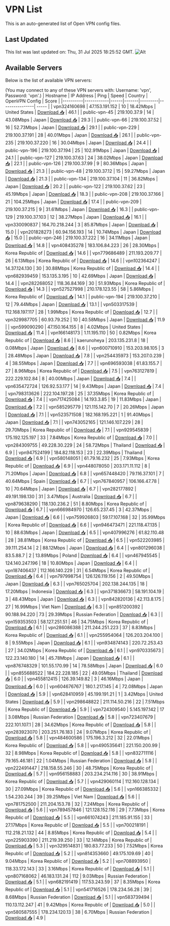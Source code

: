 # VPN List

This is an auto-generated list of Open VPN config files.

## Last Updated

This list was last updated on: Thu, 31 Jul 2025 18:25:52 GMT.
![Alt](https://repobeats.axiom.co/api/embed/186b98318ef1479477931607c1ad7d823f12451f.svg "Repobeats analytics image")

## Available Servers

Below is the list of available VPN servers:

(You may connect to any of these VPN servers with: Username: 'vpn', Password: 'vpn'.)
| Hostname | IP Address | Ping | Speed | Country | OpenVPN Config | Score |
|----------|------------|------|-------|---------|----------------| ----- |
| vpn324160698 | 47.153.191.152 | 10 | 18.42Mbps | United States | [Download 📥](./configs/server_0_US.ovpn) | 46.1 |
| public-vpn-45 | 219.100.37.9 | 14 | 43.08Mbps | Japan | [Download 📥](./configs/server_1_JP.ovpn) | 29.3 |
| public-vpn-66 | 219.100.37.52 | 16 | 52.73Mbps | Japan | [Download 📥](./configs/server_2_JP.ovpn) | 29.1 |
| public-vpn-229 | 219.100.37.191 | 28 | 40.01Mbps | Japan | [Download 📥](./configs/server_3_JP.ovpn) | 26.1 |
| public-vpn-235 | 219.100.37.220 | 16 | 30.04Mbps | Japan | [Download 📥](./configs/server_4_JP.ovpn) | 24.4 |
| public-vpn-196 | 219.100.37.194 | 25 | 102.91Mbps | Japan | [Download 📥](./configs/server_5_JP.ovpn) | 24.1 |
| public-vpn-127 | 219.100.37.63 | 24 | 38.02Mbps | Japan | [Download 📥](./configs/server_6_JP.ovpn) | 22.1 |
| public-vpn-126 | 219.100.37.99 | 9 | 80.36Mbps | Japan | [Download 📥](./configs/server_7_JP.ovpn) | 21.3 |
| public-vpn-48 | 219.100.37.12 | 15 | 59.27Mbps | Japan | [Download 📥](./configs/server_8_JP.ovpn) | 21.3 |
| public-vpn-134 | 219.100.37.104 | 11 | 36.82Mbps | Japan | [Download 📥](./configs/server_9_JP.ovpn) | 20.2 |
| public-vpn-122 | 219.100.37.62 | 23 | 45.19Mbps | Japan | [Download 📥](./configs/server_10_JP.ovpn) | 18.3 |
| public-vpn-208 | 219.100.37.166 | 21 | 104.25Mbps | Japan | [Download 📥](./configs/server_11_JP.ovpn) | 17.4 |
| public-vpn-209 | 219.100.37.215 | 9 | 31.61Mbps | Japan | [Download 📥](./configs/server_12_JP.ovpn) | 16.3 |
| public-vpn-129 | 219.100.37.103 | 12 | 38.27Mbps | Japan | [Download 📥](./configs/server_13_JP.ovpn) | 16.1 |
| vpn330090837 | 164.70.218.244 | 3 | 85.87Mbps | Japan | [Download 📥](./configs/server_14_JP.ovpn) | 15.0 |
| vpn201828273 | 60.94.156.193 | 14 | 10.74Mbps | Japan | [Download 📥](./configs/server_15_JP.ovpn) | 15.0 |
| public-vpn-246 | 219.100.37.222 | 16 | 34.11Mbps | Japan | [Download 📥](./configs/server_16_JP.ovpn) | 14.8 |
| vpn408435278 | 183.106.84.223 | 26 | 28.30Mbps | Korea Republic of | [Download 📥](./configs/server_17_KR.ovpn) | 14.6 |
| vpn779686489 | 211.193.209.77 | 26 | 6.13Mbps | Korea Republic of | [Download 📥](./configs/server_18_KR.ovpn) | 14.6 |
| vpn102364247 | 14.37.124.130 | 30 | 30.88Mbps | Korea Republic of | [Download 📥](./configs/server_19_KR.ovpn) | 14.4 |
| vpn682939459 | 153.135.3.195 | 10 | 42.69Mbps | Japan | [Download 📥](./configs/server_20_JP.ovpn) | 14.4 |
| vpn282268052 | 118.36.84.169 | 30 | 51.93Mbps | Korea Republic of | [Download 📥](./configs/server_21_KR.ovpn) | 14.3 |
| vpn527527998 | 210.178.123.55 | 58 | 5.86Mbps | Korea Republic of | [Download 📥](./configs/server_22_KR.ovpn) | 14.1 |
| public-vpn-194 | 219.100.37.210 | 12 | 79.44Mbps | Japan | [Download 📥](./configs/server_23_JP.ovpn) | 13.1 |
| vpn503317539 | 112.168.197.117 | 28 | 1.99Mbps | Korea Republic of | [Download 📥](./configs/server_24_KR.ovpn) | 12.7 |
| vpn329987705 | 60.93.79.252 | 10 | 40.58Mbps | Japan | [Download 📥](./configs/server_25_JP.ovpn) | 11.9 |
| vpn599090290 | 47.150.164.155 | 8 | 4.02Mbps | United States | [Download 📥](./configs/server_26_US.ovpn) | 11.4 |
| vpn166148173 | 1.11.195.110 | 50 | 0.82Mbps | Korea Republic of | [Download 📥](./configs/server_27_KR.ovpn) | 8.6 |
| kaerunoheya | 203.135.231.8 | 18 | 0.08Mbps | Japan | [Download 📥](./configs/server_28_JP.ovpn) | 8.6 |
| vpn600710910 | 153.203.98.105 | 3 | 28.48Mbps | Japan | [Download 📥](./configs/server_29_JP.ovpn) | 7.8 |
| vpn254435973 | 153.207.0.239 | 4 | 38.55Mbps | Japan | [Download 📥](./configs/server_30_JP.ovpn) | 7.7 |
| vpn696593038 | 61.83.155.7 | 27 | 8.96Mbps | Korea Republic of | [Download 📥](./configs/server_31_KR.ovpn) | 7.5 |
| vpn763127819 | 222.229.102.84 | 8 | 40.00Mbps | Japan | [Download 📥](./configs/server_32_JP.ovpn) | 7.4 |
| vpn635472724 | 126.92.53.177 | 14 | 9.43Mbps | Japan | [Download 📥](./configs/server_33_JP.ovpn) | 7.4 |
| vpn798313626 | 222.104.197.28 | 25 | 37.35Mbps | Korea Republic of | [Download 📥](./configs/server_34_KR.ovpn) | 7.4 |
| vpn717425084 | 14.193.3.85 | 19 | 11.83Mbps | Japan | [Download 📥](./configs/server_35_JP.ovpn) | 7.2 |
| vpn585295779 | 121.115.142.70 | 7 | 20.26Mbps | Japan | [Download 📥](./configs/server_36_JP.ovpn) | 7.1 |
| vpn523571508 | 182.168.195.221 | 1 | 91.40Mbps | Japan | [Download 📥](./configs/server_37_JP.ovpn) | 7.1 |
| vpn743052165 | 121.146.107.229 | 28 | 29.70Mbps | Korea Republic of | [Download 📥](./configs/server_38_KR.ovpn) | 7.1 |
| vpn929545839 | 175.192.125.197 | 33 | 7.84Mbps | Korea Republic of | [Download 📥](./configs/server_39_KR.ovpn) | 7.0 |
| vpn284309755 | 49.228.30.229 | 24 | 58.72Mbps | Thailand | [Download 📥](./configs/server_40_TH.ovpn) | 6.9 |
| vpn947524199 | 184.82.118.153 | 23 | 22.39Mbps | Thailand | [Download 📥](./configs/server_41_TH.ovpn) | 6.9 |
| vpn580148051 | 61.79.16.232 | 25 | 7.93Mbps | Korea Republic of | [Download 📥](./configs/server_42_KR.ovpn) | 6.9 |
| vpn448078050 | 203.171.11.112 | 8 | 71.20Mbps | Japan | [Download 📥](./configs/server_43_JP.ovpn) | 6.8 |
| vpn657448420 | 79.116.37.101 | 7 | 40.64Mbps | Spain | [Download 📥](./configs/server_44_ES.ovpn) | 6.7 |
| vpn767840957 | 106.166.47.78 | 10 | 70.64Mbps | Japan | [Download 📥](./configs/server_45_JP.ovpn) | 6.7 |
| vpn282177892 | 49.191.198.130 | 31 | 3.47Mbps | Australia | [Download 📥](./configs/server_46_AU.ovpn) | 6.7 |
| vpn879638290 | 118.130.236.2 | 51 | 8.80Mbps | Korea Republic of | [Download 📥](./configs/server_47_KR.ovpn) | 6.7 |
| vpn666984970 | 126.65.237.45 | 3 | 42.37Mbps | Japan | [Download 📥](./configs/server_48_JP.ovpn) | 6.6 |
| vpn759926803 | 59.17.107.168 | 32 | 35.99Mbps | Korea Republic of | [Download 📥](./configs/server_49_KR.ovpn) | 6.6 |
| vpn946473471 | 221.118.47.135 | 10 | 88.63Mbps | Japan | [Download 📥](./configs/server_50_JP.ovpn) | 6.5 |
| vpn407996276 | 61.82.110.48 | 28 | 38.81Mbps | Korea Republic of | [Download 📥](./configs/server_51_KR.ovpn) | 6.5 |
| vpn522203985 | 39.111.254.14 | 2 | 88.12Mbps | Japan | [Download 📥](./configs/server_52_JP.ovpn) | 6.4 |
| vpn801296038 | 83.5.88.7 | 2 | 13.89Mbps | Poland | [Download 📥](./configs/server_53_PL.ovpn) | 6.4 |
| vpn467945545 | 124.140.247.196 | 18 | 10.80Mbps | Japan | [Download 📥](./configs/server_54_JP.ovpn) | 6.4 |
| vpn187406437 | 112.166.140.229 | 31 | 6.54Mbps | Korea Republic of | [Download 📥](./configs/server_55_KR.ovpn) | 6.4 |
| vpn797998754 | 126.126.119.156 | 2 | 49.50Mbps | Japan | [Download 📥](./configs/server_56_JP.ovpn) | 6.3 |
| vpn765025704 | 202.138.244.135 | 18 | 17.20Mbps | Indonesia | [Download 📥](./configs/server_57_ID.ovpn) | 6.3 |
| vpn371836673 | 58.191.104.19 | 3 | 48.43Mbps | Japan | [Download 📥](./configs/server_58_JP.ovpn) | 6.3 |
| vpn842820136 | 42.113.8.175 | 27 | 16.99Mbps | Viet Nam | [Download 📥](./configs/server_59_VN.ovpn) | 6.3 |
| vpn851200392 | 90.188.94.220 | 73 | 29.39Mbps | Russian Federation | [Download 📥](./configs/server_60_RU.ovpn) | 6.3 |
| vpn159353503 | 58.127.251.51 | 46 | 34.75Mbps | Korea Republic of | [Download 📥](./configs/server_61_KR.ovpn) | 6.1 |
| vpn286086388 | 211.244.251.223 | 37 | 8.83Mbps | Korea Republic of | [Download 📥](./configs/server_62_KR.ovpn) | 6.1 |
| vpn255954064 | 126.203.204.100 | 8 | 9.55Mbps | Japan | [Download 📥](./configs/server_63_JP.ovpn) | 6.1 |
| vpn934874143 | 220.72.253.43 | 27 | 34.02Mbps | Korea Republic of | [Download 📥](./configs/server_64_KR.ovpn) | 6.1 |
| vpn970335673 | 122.23.140.180 | 14 | 45.78Mbps | Japan | [Download 📥](./configs/server_65_JP.ovpn) | 6.1 |
| vpn876748329 | 101.55.170.99 | 14 | 78.58Mbps | Japan | [Download 📥](./configs/server_66_JP.ovpn) | 6.0 |
| vpn855688522 | 184.22.228.185 | 22 | 49.05Mbps | Thailand | [Download 📥](./configs/server_67_TH.ovpn) | 6.0 |
| vpn455812415 | 126.39.149.82 | 3 | 46.16Mbps | Japan | [Download 📥](./configs/server_68_JP.ovpn) | 6.0 |
| vpn604676767 | 180.1.217.145 | 4 | 72.08Mbps | Japan | [Download 📥](./configs/server_69_JP.ovpn) | 5.9 |
| vpn628410959 | 45.199.191.21 | 1 | 3.42Mbps | United States | [Download 📥](./configs/server_70_US.ovpn) | 5.9 |
| vpn298648822 | 211.114.50.216 | 22 | 7.51Mbps | Korea Republic of | [Download 📥](./configs/server_71_KR.ovpn) | 5.9 |
| vpn724309540 | 5.145.197.142 | 17 | 3.08Mbps | Russian Federation | [Download 📥](./configs/server_72_RU.ovpn) | 5.8 |
| vpn723407679 | 222.101.107.1 | 28 | 34.62Mbps | Korea Republic of | [Download 📥](./configs/server_73_KR.ovpn) | 5.8 |
| vpn283923070 | 203.251.76.183 | 24 | 9.07Mbps | Korea Republic of | [Download 📥](./configs/server_74_KR.ovpn) | 5.8 |
| vpn484600586 | 175.196.3.212 | 32 | 22.01Mbps | Korea Republic of | [Download 📥](./configs/server_75_KR.ovpn) | 5.8 |
| vpn490535641 | 221.150.200.99 | 32 | 8.98Mbps | Korea Republic of | [Download 📥](./configs/server_76_KR.ovpn) | 5.8 |
| vpn832711116 | 79.165.46.181 | 22 | 1.04Mbps | Russian Federation | [Download 📥](./configs/server_77_RU.ovpn) | 5.8 |
| vpn222491447 | 218.158.55.246 | 30 | 48.75Mbps | Korea Republic of | [Download 📥](./configs/server_78_KR.ovpn) | 5.7 |
| vpn956158883 | 203.234.214.116 | 30 | 38.91Mbps | Korea Republic of | [Download 📥](./configs/server_79_KR.ovpn) | 5.7 |
| vpn429060114 | 112.160.128.134 | 30 | 27.09Mbps | Korea Republic of | [Download 📥](./configs/server_80_KR.ovpn) | 5.6 |
| vpn166385332 | 1.54.230.244 | 39 | 39.25Mbps | Viet Nam | [Download 📥](./configs/server_81_VN.ovpn) | 5.6 |
| vpn781752500 | 211.204.153.78 | 32 | 7.24Mbps | Korea Republic of | [Download 📥](./configs/server_82_KR.ovpn) | 5.6 |
| vpn789457846 | 121.128.152.116 | 29 | 7.73Mbps | Korea Republic of | [Download 📥](./configs/server_83_KR.ovpn) | 5.5 |
| vpn661074243 | 211.185.91.155 | 33 | 27.17Mbps | Korea Republic of | [Download 📥](./configs/server_84_KR.ovpn) | 5.5 |
| vpn700218191 | 112.218.21.132 | 44 | 8.85Mbps | Korea Republic of | [Download 📥](./configs/server_85_KR.ovpn) | 5.4 |
| vpn225903390 | 211.219.39.250 | 33 | 12.14Mbps | Korea Republic of | [Download 📥](./configs/server_86_KR.ovpn) | 5.3 |
| vpn329514831 | 180.83.77.233 | 50 | 7.52Mbps | Korea Republic of | [Download 📥](./configs/server_87_KR.ovpn) | 5.2 |
| vpn814353660 | 49.175.109.69 | 40 | 9.04Mbps | Korea Republic of | [Download 📥](./configs/server_88_KR.ovpn) | 5.2 |
| vpn708893950 | 118.33.172.143 | 33 | 3.16Mbps | Korea Republic of | [Download 📥](./configs/server_89_KR.ovpn) | 5.1 |
| vpn807168062 | 46.183.131.24 | 112 | 9.03Mbps | Russian Federation | [Download 📥](./configs/server_90_RU.ovpn) | 5.1 |
| vpn682191419 | 117.53.243.59 | 37 | 8.35Mbps | Korea Republic of | [Download 📥](./configs/server_91_KR.ovpn) | 5.1 |
| vpn541716526 | 178.234.56.28 | 39 | 8.68Mbps | Russian Federation | [Download 📥](./configs/server_92_RU.ovpn) | 5.1 |
| vpn583739494 | 110.13.112.247 | 41 | 9.42Mbps | Korea Republic of | [Download 📥](./configs/server_93_KR.ovpn) | 5.0 |
| vpn580587555 | 178.234.120.13 | 38 | 6.70Mbps | Russian Federation | [Download 📥](./configs/server_94_RU.ovpn) | 4.9 |
